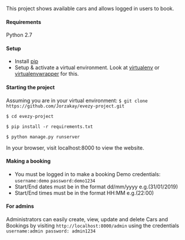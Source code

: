This project shows available cars and allows logged in users to book.

#### Requirements
Python 2.7

#### Setup
* Install [pip](https://pip.pypa.io/)
* Setup & activate a virtual environment. Look at [virtualenv](https://virtualenv.pypa.io/) or [virtualenvwrapper](https://virtualenvwrapper.readthedocs.io/en/latest/) for this.


#### Starting the project
Assuming you are in your virtual environment:
`$ git clone https://github.com/Jorzakay/evezy-project.git`

`$ cd evezy-project`

`$ pip install -r requirements.txt`

`$ python manage.py runserver`

In your browser, visit localhost:8000 to view the website.

#### Making a booking
* You must be logged in to make a booking
Demo credentials:
`username:demo`
`password:demo1234`
* Start/End dates must be in the format dd/mm/yyyy e.g.(31/01/2019)
* Start/End times must be in the format HH:MM e.g.(22:00)

#### For admins
Administrators can easily create, view, update and delete Cars and Bookings by visiting `http://localhost:8000/admin` using the credentials `username:admin password: admin1234`
